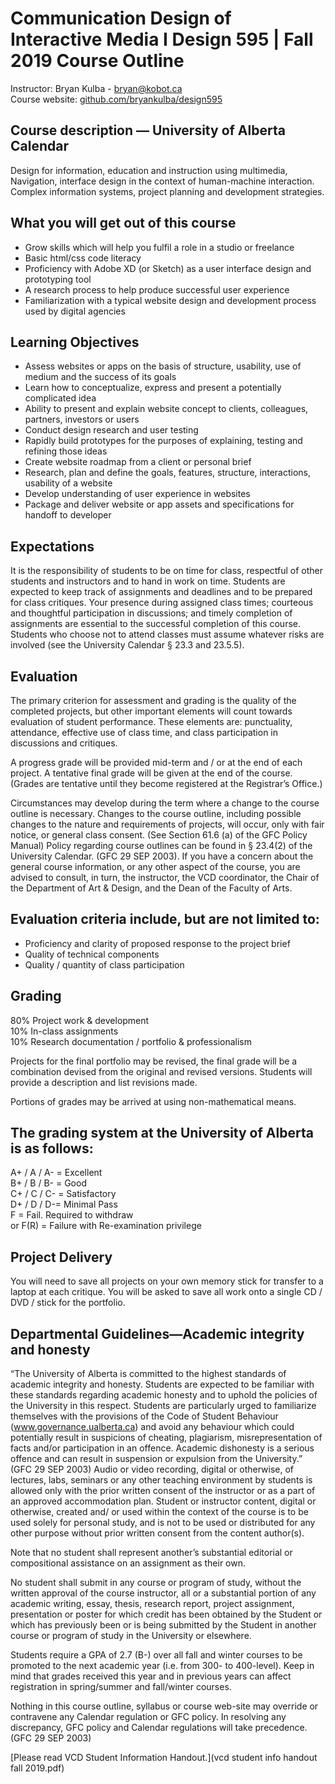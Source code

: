 # Communication Design of Interactive Media I Design 595 | Fall 2019 Course Outline
Instructor: Bryan Kulba - bryan@kobot.ca  
Course website: [github.com/bryankulba/design595](https://github.com/bryankulba/design595)
## Course description — University of Alberta Calendar
Design for information, education and instruction using multimedia, Navigation, interface design in the context of human-machine interaction. Complex information systems, project planning and development strategies.
## What you will get out of this course
- Grow skills which will help you fulfil a role in a studio or freelance 
- Basic html/css code literacy 
- Proficiency with Adobe XD (or Sketch) as a user interface design and prototyping tool 
- A research process to help produce successful user experience 
- Familiarization with a typical website design and development process used by digital agencies 
## Learning Objectives
- Assess websites or apps on the basis of structure, usability, use of medium and the success of its goals 
- Learn how to conceptualize, express and present a potentially complicated idea 
- Ability to present and explain website concept to clients, colleagues, partners, investors or users 
- Conduct design research and user testing 
- Rapidly build prototypes for the purposes of explaining, testing and refining those ideas 
- Create website roadmap from a client or personal brief 
- Research, plan and define the goals, features, structure, interactions, usability of a website 
- Develop understanding of user experience in websites 
- Package and deliver website or app assets and specifications for handoff to developer 
## Expectations
It is the responsibility of students to be on time for class, respectful of other students and instructors and to hand in work on time. Students are expected to keep track of assignments and deadlines and to be prepared for class critiques. Your presence during assigned class times; courteous and thoughtful participation in discussions; and timely completion of assignments are essential to the successful completion of this course. Students who choose not to attend classes must assume whatever risks are involved (see the University Calendar § 23.3 and 23.5.5).
## Evaluation
The primary criterion for assessment and grading is the quality of the completed projects, but other important elements will count towards evaluation of student performance. These elements are: punctuality, attendance, effective use of class time, and class participation in discussions and critiques.

A progress grade will be provided mid-term and / or at the end of each project. A tentative final grade will be given at the end of the course. (Grades are tentative until they become registered at the Registrar’s Office.)

Circumstances may develop during the term where a change to the course outline is necessary. Changes to the course outline, including possible changes to the nature and requirements of projects, will occur, only with fair notice, or general class consent. (See Section 61.6 (a) of the GFC Policy Manual) Policy regarding course outlines can be found in § 23.4(2) of the University Calendar. (GFC 29 SEP 2003). If you have a concern about the general course information, or any other aspect of the course, you are advised to consult, in turn, the instructor, the VCD coordinator, the Chair of the Department of Art & Design, and the Dean of the Faculty of Arts.
## Evaluation criteria include, but are not limited to:
- Proficiency and clarity of proposed response to the project brief 
- Quality of technical components 
- Quality / quantity of class participation 

## Grading
80% Project work & development  
10% In-class assignments  
10% Research documentation / portfolio & professionalism

Projects for the final portfolio may be revised, the final grade will be a combination devised from the original and revised versions. Students will provide a description and list revisions made.

Portions of grades may be arrived at using non-mathematical means.

## The grading system at the University of Alberta is as follows:
A+ / A / A- = Excellent  
B+ / B / B- = Good  
C+ / C / C- = Satisfactory  
D+ / D / D-= Minimal Pass  
F = Fail. Required to withdraw  
or F(R) = Failure with Re-examination privilege 

## Project Delivery
You will need to save all projects on your own memory stick for transfer to a laptop at each critique. You will be asked to save all work onto a single CD / DVD / stick for the portfolio.

## Departmental Guidelines—Academic integrity and honesty
“The University of Alberta is committed to the highest standards of academic integrity and honesty. Students are expected to be familiar with these standards regarding academic honesty and to uphold the policies of the University in this respect. Students are particularly urged to familiarize themselves with the provisions of the Code of Student Behaviour (www.governance.ualberta.ca) and avoid any behaviour which could potentially result in suspicions of cheating, plagiarism, misrepresentation of facts and/or participation in an offence. Academic dishonesty is a serious offence and can result in suspension or expulsion from the University.” (GFC 29 SEP 2003)
Audio or video recording, digital or otherwise, of lectures, labs, seminars or any other teaching environment by students is allowed only with the prior written consent of the instructor or as a part of an approved accommodation plan. Student or instructor content, digital or otherwise, created and/ or used within the context of the course is to be used solely for personal study, and is not to be used or distributed for any other purpose without prior written consent from the content author(s).

Note that no student shall represent another’s substantial editorial or compositional assistance on an assignment as their own.

No student shall submit in any course or program of study, without the written approval of the course instructor, all or a substantial portion of any academic writing, essay, thesis, research report, project assignment, presentation or poster for which credit has been obtained by the Student or which has previously been or is being submitted by the Student in another course or program of study in the University or elsewhere.

Students require a GPA of 2.7 (B-) over all fall and winter courses to be promoted to the next academic year (i.e. from 300- to 400-level). Keep in mind that grades received this year and in previous years can affect registration in spring/summer and fall/winter courses.

Nothing in this course outline, syllabus or course web-site may override or contravene any Calendar regulation or GFC policy. In resolving any discrepancy, GFC policy and Calendar regulations will take precedence. (GFC 29 SEP 2003)

[Please read VCD Student Information Handout.](vcd student info handout fall 2019.pdf)